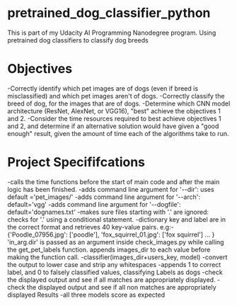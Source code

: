 # pretrained_dog_classifier_python
This is part of my Udacity AI Programming Nanodegree program. Using pretrained dog classifiers to classify dog breeds


# Objectives
-Correctly identify which pet images are of dogs (even if breed is misclassified) and which pet images aren't of dogs.
-Correctly classify the breed of dog, for the images that are of dogs.
-Determine which CNN model architecture (ResNet, AlexNet, or VGG16), "best" achieve the objectives 1 and 2.
-Consider the time resources required to best achieve objectives 1 and 2, and determine if an alternative solution would have given a "good enough" result, given the amount of time each of the algorithms take to run.

# Project Specififcations
-calls the time functions before the start of main code and after the main logic has been finished.
-adds command line argument for '--dir': uses default ='pet_images/'
-adds command line argument for '--arch': default='vgg'
-adds command line argument for '--dogfile': default='dognames.txt'
-makes sure files starting with '.' are ignored: checks for '.' using a conditional statement.
-dictionary key and label are in the correct format and retrieves 40 key-value pairs. e.g:- {'Poodle_07956.jpg': ['poodle'], 'fox_squirrel_01.jpg': ['fox squirrel'] ... }
'in_arg.dir' is passed as an argument inside check_images.py while calling the get_pet_labels function.
appends images_dir to each value before making the function call.
-classifier(images_dir+users_key, model)
-convert the output to lower case and strip any whitespaces
-appends 1 to correct label, and 0 to falsely classified values, classifying Labels as dogs
-check the displayed output and see if all matches are appropriately displayed.
-check the displayed output and see if all non matches are appropriately displayed Results
-all three models score as expected

